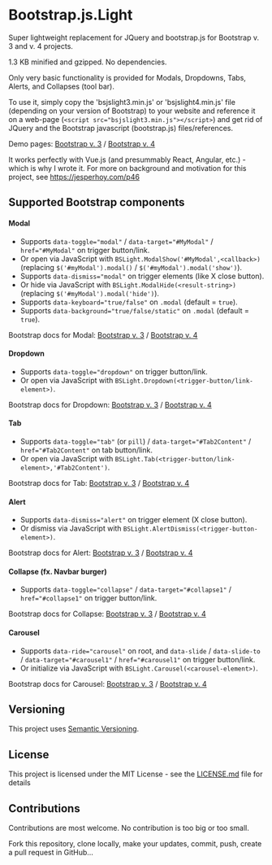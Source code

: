 ﻿# Bootstrap.js.Light

Super lightweight replacement for JQuery and bootstrap.js for Bootstrap v. 3 and v. 4 projects.

1.3 KB minified and gzipped. No dependencies.

Only very basic functionality is provided for Modals, Dropdowns, Tabs, Alerts, and Collapses (tool bar).

To use it, simply copy the 'bsjslight3.min.js' or 'bsjslight4.min.js' file (depending on your version of Bootstrap)
to your website and reference it on a web-page (`<script src="bsjslight3.min.js"></script>`) and get rid of JQuery and the Bootstrap javascript (bootstrap.js) files/references.


Demo pages: [Bootstrap v. 3](https://jesperhoy.github.io/bootstrap.js.light/demo-bs3.html) / [Bootstrap v. 4](<https://jesperhoy.github.io/bootstrap.js.light/demo-bs4.html>)

It works perfectly with Vue.js (and presummably React, Angular, etc.) - which is why I wrote it.
 For more on background and motivation for this project, see <https://jesperhoy.com/p46>


## Supported Bootstrap components

#### Modal

- Supports `data-toggle="modal"` / `data-target="#MyModal"` / `href="#MyModal"` on trigger button/link.
- Or open via JavaScript with `BSLight.ModalShow('#MyModal',<callback>)`
    (replacing `$('#myModal').modal()` / `$('#myModal').modal('show')`).
- Supports `data-dismiss="modal"` on trigger elements (like X close button).
- Or hide via JavaScript with `BSLight.ModalHide(<result-string>)`
    (replacing `$('#myModal').modal('hide')`).
- Supports `data-keyboard="true/false"` on `.modal` (default = `true`).
- Supports `data-background="true/false/static"` on `.modal` (default = `true`).

Bootstrap docs for Modal: [Bootstrap v. 3](https://getbootstrap.com/docs/3.4/javascript/#modals) / [Bootstrap v. 4](https://getbootstrap.com/docs/4.3/components/modal/)

#### Dropdown


- Supports `data-toggle="dropdown"` on trigger button/link.
- Or open via JavaScript with `BSLight.Dropdown(<trigger-button/link-element>)`.

Bootstrap docs for Dropdown: [Bootstrap v. 3](https://getbootstrap.com/docs/3.4/javascript/#dropdowns) / [Bootstrap v. 4](https://getbootstrap.com/docs/4.3/components/dropdowns/)

#### Tab

- Supports `data-toggle="tab"` (or `pill`) / `data-target="#Tab2Content"` / `href="#Tab2Content"` on tab button/link.
- Or open via JavaScript with `BSLight.Tab(<trigger-button/link-element>,'#Tab2Content')`.

Bootstrap docs for Tab: [Bootstrap v. 3](https://getbootstrap.com/docs/3.4/javascript/#tabs) / [Bootstrap v. 4](https://getbootstrap.com/docs/4.3/components/navs/#tabs)

#### Alert

- Supports `data-dismiss="alert"` on trigger element (X close button).
- Or dismiss via JavaScript with `BSLight.AlertDismiss(<trigger-button-element>)`.

Bootstrap docs for Alert: [Bootstrap v. 3](https://getbootstrap.com/docs/3.4/javascript/#alerts) / [Bootstrap v. 4](https://getbootstrap.com/docs/4.3/components/alerts/)

#### Collapse (fx. Navbar burger)

- Supports `data-toggle="collapse"` / `data-target="#collapse1"` / `href="#collapse1"` on trigger button/link.
 
Bootstrap docs for Collapse: [Bootstrap v. 3](https://getbootstrap.com/docs/3.4/javascript/#collapse) / [Bootstrap v. 4](https://getbootstrap.com/docs/4.3/components/collapse/)

#### Carousel

- Supports `data-ride="carousel"` on root, and `data-slide` / `data-slide-to` / `data-target="#carousel1"` / `href="#carousel1"` on trigger button/link.
- Or initialize via JavaScript with `BSLight.Carousel(<carousel-element>)`.

Bootstrap docs for Carousel: [Bootstrap v. 3](https://getbootstrap.com/docs/3.4/javascript/#carousel) / [Bootstrap v. 4](https://getbootstrap.com/docs/4.3/components/carousel/)


## Versioning

This project uses [Semantic Versioning](https://semver.org/).

## License

This project is licensed under the MIT License - see the [LICENSE.md](LICENSE.md) file for details

## Contributions

Contributions are most welcome. No contribution is too big or too small.

Fork this repository, clone locally, make your updates, commit, push, create a pull request in GitHub...

